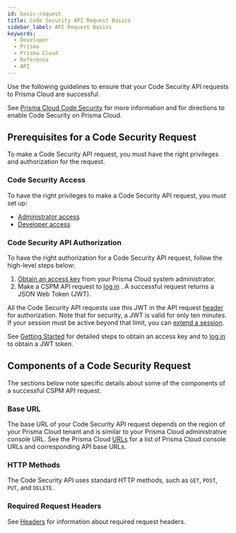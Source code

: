 ```yaml
---
id: basic-request
title: Code Security API Request Basics
sidebar_label: API Request Basics
keywords:
  - Developer
  - Prisma
  - Prisma Cloud
  - Reference
  - API
---
```


Use the following guidelines to ensure that your Code Security API requests to Prisma Cloud are successful.

See [Prisma Cloud Code Security](https://docs.paloaltonetworks.com/prisma/prisma-cloud/prisma-cloud-admin-code-security.html) for more information and for directions to enable Code Security on Prisma Cloud.

## Prerequisites for a Code Security Request

To make a Code Security API request, you must have the right privileges and authorization for the request.

### Code Security Access

To have the right privileges to make a Code Security API request, you must set up:

- [Administrator access](https://docs.paloaltonetworks.com/prisma/prisma-cloud/prisma-cloud-admin-code-security/get-started/setup-administrator-access.html)
- [Developer access](https://docs.paloaltonetworks.com/prisma/prisma-cloud/prisma-cloud-admin-code-security/get-started/setup-developer-access.html)

### Code Security API Authorization

To have the right authorization for a Code Security API request, follow the high-level steps below:

1. [Obtain an access key](https://docs.paloaltonetworks.com/prisma/prisma-cloud/prisma-cloud-admin/manage-prisma-cloud-administrators/create-access-keys.html) from your Prisma Cloud system administrator.
2. Make a CSPM API request to [log in](/prisma-cloud/api/cspm/app-login) . A successful request returns a JSON Web Token (JWT).

All the Code Security API requests use this JWT in the API request [header](/prisma-cloud/api/code/api-headers) for authorization. Note that for security, a JWT is valid for only ten minutes. If your session must be active beyond that limit, you can [extend a session](/prisma-cloud/api/cspm/extend-session/).

See [Getting Started](/prisma-cloud/docs/cspm/cspm-gs) for detailed steps to obtain an access key and to [log in](/prisma-cloud/api/cspm/app-login/) to obtain a JWT token.

## Components of a Code Security Request

The sections below note specific details about some of the components of a successful CSPM API request.

### Base URL

The base URL of your Code Security API request depends on the region of your Prisma Cloud tenant and is similar to your Prisma Cloud administrative console URL. See the Prisma Cloud [URLs](/prisma-cloud/api/cspm/api-urls) for a list of Prisma Cloud console URLs and corresponding API base URLs.

### HTTP Methods

The Code Security API uses standard HTTP methods, such as `GET`, `POST`, `PUT`, and `DELETE`.

### Required Request Headers

See [Headers](/prisma-cloud/api/code/api-headers) for information about required request headers.
